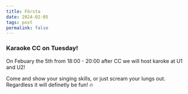 ```yaml
---
title: Första
date: 2024-02-05
tags: post
permalink: false
---
```


### Karaoke CC on Tuesday!

On Febuary the 5th from 18:00 - 20:00 after CC we will host karoke at U1 and U2!

Come and show your singing skills, or just scream your lungs out. Regardless it will definetly be fun! 🔥